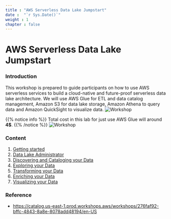 ```yaml
---
title : "AWS Serverless Data Lake Jumpstart"
date :  "`r Sys.Date()`" 
weight : 1 
chapter : false
---
```

# AWS Serverless Data Lake Jumpstart
### Introduction
This workshop is prepared to guide participants on how to use AWS serverless services to build a cloud-native and future-proof serverless data lake architecture. We will use AWS Glue for ETL and data catalog management, Amazon S3 for data lake storage, Amazon Athena to query data and Amazon QuickSight to visualize data.
![Workshop](/images/aws-serverless-data-lake-jumpstart-architecture.png)

{{% notice info %}}
Total cost in this lab for just use AWS Glue will around **4$**.
{{% /notice %}}
![Workshop](/images/total_cost_glue_job.png)

### Content
 1. [Getting started](1-getting-started/)
 2. [Data Lake Administrator](2-data-lake-administrator/)
 3. [Discovering and Cataloging your Data](3-cataloging-data/)
 4. [Exploring your Data](4-exploring-data/)
 5. [Transforming your Data](5-transforming-data/)
 6. [Enriching your Data](6-enriching-data/)
 7. [Visualizing your Data](7-visualizing-data/)

### Reference
  * https://catalog.us-east-1.prod.workshops.aws/workshops/276faf92-bffc-4843-8a8e-8078add48194/en-US